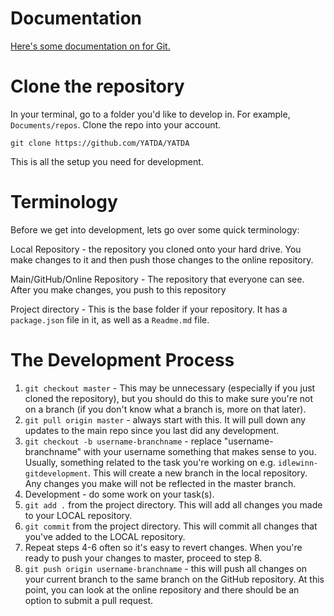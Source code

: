 # Documentation
[Here's some documentation on for Git.](https://git-scm.com/)

# Clone the repository
In your terminal, go to a folder you'd like to develop in. For example, `Documents/repos`. Clone the repo into your account.
```
git clone https://github.com/YATDA/YATDA
```

This is all the setup you need for development.

# Terminology

Before we get into development, lets go over some quick terminology:

Local Repository - the repository you cloned onto your hard drive. You make changes to it and then push those changes to the online repository.

Main/GitHub/Online Repository - The repository that everyone can see. After you make changes, you push to this repository 

Project directory - This is the base folder if your repository. It has a `package.json` file in it, as well as a `Readme.md` file.
# The Development Process

1. `git checkout master` - This may be unnecessary (especially if you just cloned the repository), but you should do this to make sure you're not on a branch (if you don't know what a branch is, more on that later).
2. `git pull origin master` - always start with this. It will pull down any updates to the main repo since you last did any development.
3. `git checkout -b username-branchname` - replace "username-branchname" with your username something that makes sense to you. Usually, something related to the task you're working on e.g. `idlewinn-gitdevelopment`. This will create a new branch in the local repository. Any changes you make will not be reflected in the master branch.
4. Development - do some work on your task(s).
5. `git add .` from the project directory. This will add all changes you made to your LOCAL repository.
6. `git commit` from the project directory. This will commit all changes that you've added to the LOCAL repository.
7. Repeat steps 4-6 often so it's easy to revert changes. When you're ready to push your changes to master, proceed to step 8.
8. `git push origin username-branchname` - this will push all changes on your current branch to the same branch on the GitHub repository. At this point, you can look at the online repository and there should be an option to submit a pull request.